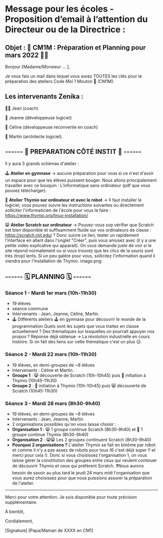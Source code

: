 # Message pour les écoles - Proposition d’email à l’attention du Directeur ou de la Directrice :

## Objet : 🤖 CM1M : Préparation et Planning pour mars 2022 👩‍💻


Bonjour [Madame/Monsieur ... ],


Je vous fais un mail dans lequel vous aurez TOUTES les clés pour la préparation des ateliers Code Moi 1 Mouton 🐑 (CM1M).


## Les intervenants Zenika :

👨‍🦲 Jean (coach)

👩 Jeanne (développeuse logiciel)

🧑 Céline (développeuse reconvertie en coach)

👨 Martin (architecte logiciel).



## ------ 🚧 PREPARATION CÔTÉ INSTIT 🚧 ------



Il y aura 3 grands schémas d'atelier :

🕹 **Atelier en gymnase** → aucune préparation pour vous si ce n'est d'avoir un espace pour que les élèves puissent bouger.
Nous allons principalement travailler avec ce bouquin : L’informatique sans ordinateur (pdf que vous pouvez télécharger).

🤖 **Atelier Thymio sur ordinateur et avec le robot** → Il faut installer le logiciel, vous pouvez suivre les instructions suivantes ou directement solliciter l'informaticien de l'école pour vous le faire : https://www.thymio.org/linux-installation/

😸 **Atelier Scratch sur ordinateur** → Pouvez-vous svp vérifier que Scratch est bien disponible et suffisamment fluide sur vos ordinateurs de classe : https://scratch.mit.edu/ ?
Donc suivre ce lien, tester un rapidement l'interface en allant dans l'onglet "Créer", puis vous amusez avec (il y a une petite vidéo explicative qui apparait). On vous demande juste de voir si le site répond normalement ou si vous trouvez que les clics de la souris sont très (trop) lents. Si un peu galère pour vous, sollicitez l'information quand il viendra pour l'installation de Thymio.
image.png


## ------ 🗓 PLANNING 🗓 ------



### Séance 1 - Mardi 1er mars (10h-11h30)

- 19 élèves
- séance commune
- Intervenants : Jean, Jeanne, Céline, Martin.
- 🕹 Différents ateliers 🕹 en gymnase pour découvrir le monde de la programmation
Quels sont les sujets que vous traitez en classe actuellement ? Des thématiques sur lesquelles on pourrait appuyer nos propos ?
Réponse déjà obtenue → La révolution industrielle en cours histoire. Si on fait des liens sur cette thématique c'est un plus 😉.

### Séance 2 - Mardi 22 mars (10h-11h30)

- 19 élèves, en demi-groupes de ~8 élèves
- Intervenants : Céline et Martin.
- **Groupe 1** : 😸 découverte de Scratch (10h-10h45) puis 🤖 initiation à Thymio (10h45-11h30)
- **Groupe 2** : 🤖 initiation à Thymio (10h-10h45) puis 😸 découverte de Scratch (10h45-11h30)


### Séance 3 - Mardi 28 mars (8h30-9h40)

- 19 élèves, en demi-groupes de ~8 élèves
- Intervenants : Jean, Jeanne, Martin.
- 2 organisations possibles qu'on vous laisse choisir :
- **Organisation 1** : 😸 1 groupe continue Scratch (8h30-9h40) et 🤖 1 groupe continue Thymio (8h30-9h40)
- **Organisation 2** : 😸😸 Les 2 groupes continuent Scratch (8h30-9h40)
- **Pourquoi 2 organisations ?** L'atelier Thymio se fait en binôme par robot et comme il n'y a pas assez de robots pour tous (6 c'est déjà super !! et merci pour cela !). Donc si vous choisissez l'organisation 1, on vous laisse gérer la constitution des groupes entre ceux qui veulent continuer de découvrir Thymio et ceux qui préfèrent Scratch.
❓Nous aurons besoin de savoir au plus tard le jeudi 24 mars midi l'organisation que vous aurez choisissez pour que nous puissions assurer la préparation de l'atelier. 



--------------------------------------



Merci pour votre attention.
Je suis disponible pour toute précision supplémentaire.

À bientôt,

Cordialement,

[Signature]
[Papa/Maman de XXXX en CM1]
